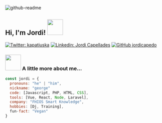 ![github-readme](https://user-images.githubusercontent.com/65649227/131967191-9e54f65c-e432-4190-b300-67b6921e966e.png)

<h2> Hi, I'm Jordi! <img src="https://media.giphy.com/media/mGcNjsfWAjY5AEZNw6/giphy.gif" width="50"></h2>

[![Twitter: kapatiuska](https://img.shields.io/twitter/follow/kapatiuska?style=social)](https://twitter.com/kapatiuska)
[![Linkedin: Jordi Capellades](https://img.shields.io/badge/-jordicapellades-blue?style=flat-square&logo=Linkedin&logoColor=white&link=https://www.linkedin.com/in/jordicapellades/)](https://www.linkedin.com/in/kapatiuska/)
[![GitHub jordicapedo](https://img.shields.io/github/followers/jordicapedo?label=follow&style=social)](https://github.com/jordicapedo)


### <img src="https://media.giphy.com/media/VgCDAzcKvsR6OM0uWg/giphy.gif" width="50"> A little more about me...  

```javascript
const jordi = {
  pronouns: "he" | "him",
  nickname: "george"
  code: [Javascript, PHP, HTML, CSS],
  tools: [Vue, React, Node, Laravel],  
  company: "FHIOS Smart Knowledge",
  hobbies: [Dj, Training],
  fun-fact: "Vegan"
}
```




<!--
**jordicapedo/jordicapedo** is a ✨ _special_ ✨ repository because its `README.md` (this file) appears on your GitHub profile.

Here are some ideas to get you started:

- 🔭 I’m currently working on ...
- 🌱 I’m currently learning ...
- 👯 I’m looking to collaborate on ...
- 🤔 I’m looking for help with ...
- 💬 Ask me about ...
- 📫 How to reach me: ...
- 😄 Pronouns: ...
- ⚡ Fun fact: ...
-->
